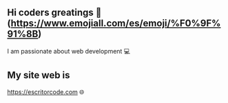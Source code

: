 ## Hi coders greatings 👋 (https://www.emojiall.com/es/emoji/%F0%9F%91%8B)

I am passionate about web development :computer:

## My site web is

https://escritorcode.com :globe_with_meridians:
